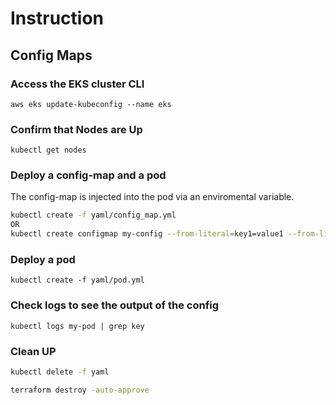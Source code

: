 # Instruction

## Config Maps

### Access the EKS cluster CLI

`aws eks update-kubeconfig --name eks`

### Confirm that Nodes are Up

`kubectl get nodes`

### Deploy a config-map and a pod

The config-map is injected into the pod via an enviromental variable.

```bash
kubectl create -f yaml/config_map.yml
OR
kubectl create configmap my-config --from-literal=key1=value1 --from-literal=key2=value2
```

### Deploy a pod

`kubectl create -f yaml/pod.yml`

### Check logs to see the output of the config

`kubectl logs my-pod | grep key`

### Clean UP

```bash
kubectl delete -f yaml

terraform destroy -auto-approve
```
